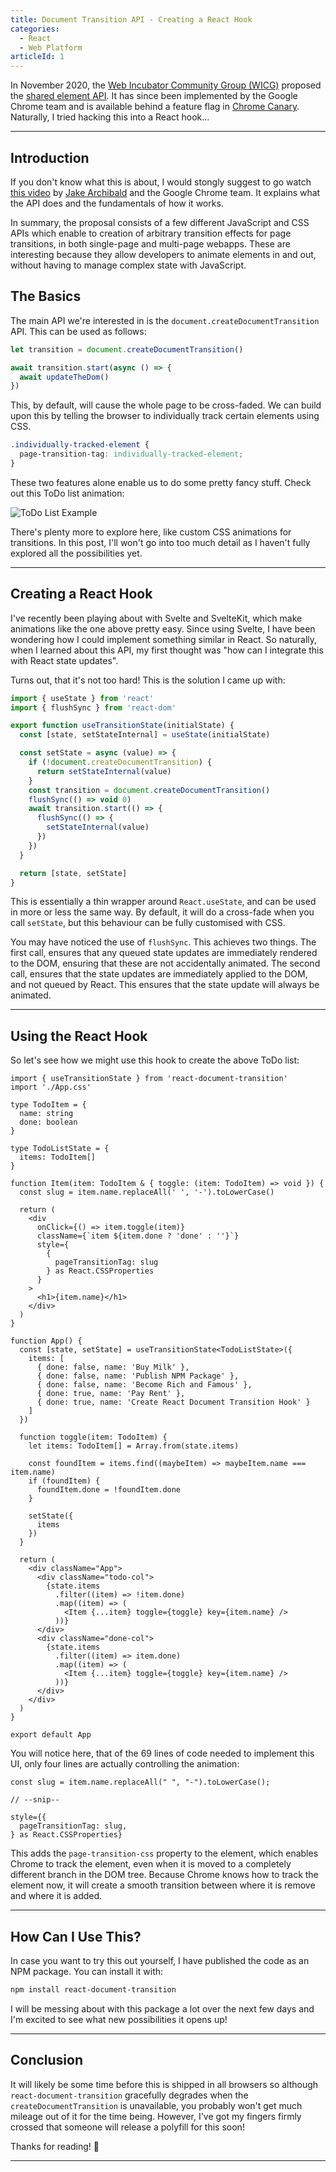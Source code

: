 ```yaml
---
title: Document Transition API - Creating a React Hook
categories:
  - React
  - Web Platform
articleId: 1
---
```


In November 2020, the [Web Incubator Community Group (WICG)](https://wicg.io/) proposed the [shared element API](https://github.com/WICG/shared-element-transitions). It has since been implemented by the Google Chrome team and is available behind a feature flag in [Chrome Canary](https://www.google.com/intl/en_uk/chrome/canary/). Naturally, I tried hacking this into a React hook...

---

## Introduction

If you don't know what this is about, I would stongly suggest to go watch [this video](https://www.youtube.com/watch?v=JCJUPJ_zDQ4) by [Jake Archibald](https://jakearchibald.com/) and the Google Chrome team. It explains what the API does and the fundamentals of how it works.

In summary, the proposal consists of a few different JavaScript and CSS APIs which enable to creation of arbitrary transition effects for page transitions, in both single-page and multi-page webapps. These are interesting because they allow developers to animate elements in and out, without having to manage complex state with JavaScript.

## The Basics

The main API we're interested in is the `document.createDocumentTransition` API. This can be used as follows:

```ts
let transition = document.createDocumentTransition()

await transition.start(async () => {
  await updateTheDom()
})
```

This, by default, will cause the whole page to be cross-faded. We can build upon this by telling the browser to individually track certain elements using CSS.

```css
.individually-tracked-element {
  page-transition-tag: individually-tracked-element;
}
```

These two features alone enable us to do some pretty fancy stuff. Check out this ToDo list animation:

![ToDo List Example](./example-todo.gif)

There's plenty more to explore here, like custom CSS animations for transitions. In this post, I'll won't go into too much detail as I haven't fully explored all the possibilities yet.

---

## Creating a React Hook

I've recently been playing about with Svelte and SvelteKit, which make animations like the one above pretty easy. Since using Svelte, I have been wondering how I could implement something similar in React. So naturally, when I learned about this API, my first thought was "how can I integrate this with React state updates".

Turns out, that it's not too hard! This is the solution I came up with:

```ts
import { useState } from 'react'
import { flushSync } from 'react-dom'

export function useTransitionState(initialState) {
  const [state, setStateInternal] = useState(initialState)

  const setState = async (value) => {
    if (!document.createDocumentTransition) {
      return setStateInternal(value)
    }
    const transition = document.createDocumentTransition()
    flushSync(() => void 0)
    await transition.start(() => {
      flushSync(() => {
        setStateInternal(value)
      })
    })
  }

  return [state, setState]
}
```

This is essentially a thin wrapper around `React.useState`, and can be used in more or less the same way. By default, it will do a cross-fade when you call `setState`, but this behaviour can be fully customised with CSS.

You may have noticed the use of `flushSync`. This achieves two things. The first call, ensures that any queued state updates are immediately rendered to the DOM, ensuring that these are not accidentally animated. The second call, ensures that the state updates are immediately applied to the DOM, and not queued by React. This ensures that the state update will always be animated.

---

## Using the React Hook

So let's see how we might use this hook to create the above ToDo list:

```tsx
import { useTransitionState } from 'react-document-transition'
import './App.css'

type TodoItem = {
  name: string
  done: boolean
}

type TodoListState = {
  items: TodoItem[]
}

function Item(item: TodoItem & { toggle: (item: TodoItem) => void }) {
  const slug = item.name.replaceAll(' ', '-').toLowerCase()

  return (
    <div
      onClick={() => item.toggle(item)}
      className={`item ${item.done ? 'done' : ''}`}
      style={
        {
          pageTransitionTag: slug
        } as React.CSSProperties
      }
    >
      <h1>{item.name}</h1>
    </div>
  )
}

function App() {
  const [state, setState] = useTransitionState<TodoListState>({
    items: [
      { done: false, name: 'Buy Milk' },
      { done: false, name: 'Publish NPM Package' },
      { done: false, name: 'Become Rich and Famous' },
      { done: true, name: 'Pay Rent' },
      { done: true, name: 'Create React Document Transition Hook' }
    ]
  })

  function toggle(item: TodoItem) {
    let items: TodoItem[] = Array.from(state.items)

    const foundItem = items.find((maybeItem) => maybeItem.name === item.name)
    if (foundItem) {
      foundItem.done = !foundItem.done
    }

    setState({
      items
    })
  }

  return (
    <div className="App">
      <div className="todo-col">
        {state.items
          .filter((item) => !item.done)
          .map((item) => (
            <Item {...item} toggle={toggle} key={item.name} />
          ))}
      </div>
      <div className="done-col">
        {state.items
          .filter((item) => item.done)
          .map((item) => (
            <Item {...item} toggle={toggle} key={item.name} />
          ))}
      </div>
    </div>
  )
}

export default App
```

You will notice here, that of the 69 lines of code needed to implement this UI, only four lines are actually controlling the animation:

```tsx
const slug = item.name.replaceAll(" ", "-").toLowerCase();

// --snip--

style={{
  pageTransitionTag: slug,
} as React.CSSProperties}
```

This adds the `page-transition-css` property to the element, which enables Chrome to track the element, even when it is moved to a completely different branch in the DOM tree. Because Chrome knows how to track the element now, it will create a smooth transition between where it is remove and where it is added.

---

## How Can I Use This?

In case you want to try this out yourself, I have published the code as an NPM package. You can install it with:

```sh
npm install react-document-transition
```

I will be messing about with this package a lot over the next few days and I'm excited to see what new possibilities it opens up!

---

## Conclusion

It will likely be some time before this is shipped in all browsers so although `react-document-transition` gracefully degrades when the `createDocumentTransition` is unavailable, you probably won't get much mileage out of it for the time being. However, I've got my fingers firmly crossed that someone will release a polyfill for this soon!

Thanks for reading! 🥳

---
